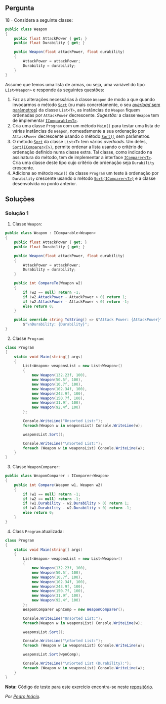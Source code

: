 ## Pergunta

18 - Considera a seguinte classe:

```cs
public class Weapon
{
    public float AttackPower { get; }
    public float Durability { get; }

    public Weapon(float attackPower, float durability)
    {
        AttackPower = attackPower;
        Durability = durability;
    }
}
```

Assume que temos uma lista de armas, ou seja, uma variável do tipo
`List<Weapon>` e responde às seguintes questões:

1. Faz as alterações necessárias à classe `Weapon` de modo a que quando
invocarmos o método
[`Sort`](https://docs.microsoft.com/dotnet/api/system.collections.generic.list-1.sort)
(ou mais concretamente, o seu
[_overload_ sem parâmetros](https://docs.microsoft.com/dotnet/api/system.collections.generic.list-1.sort#System_Collections_Generic_List_1_Sort)) da classe `List<T>`, as instâncias de `Weapon` fiquem ordenadas por
`AttackPower` decrescente. _Sugestão:_ a classe `Weapon` tem de implementar
[`IComparable<T>`](https://docs.microsoft.com/pt-pt/dotnet/api/system.icomparable-1).
2. Cria uma classe `Program` com um método `Main()` para testar uma lista de
várias instâncias de `Weapon`, nomeadamente a sua ordenação por `AttackPower`
decrescente usando o método
[`Sort()`](https://docs.microsoft.com/dotnet/api/system.collections.generic.list-1.sort#System_Collections_Generic_List_1_Sort)
sem parâmetros.
3. O método
[`Sort`](https://docs.microsoft.com/dotnet/api/system.collections.generic.list-1.sort)
da classe `List<T>` tem vários _overloads_. Um deles,
[`Sort(IComparer<T>)`](https://docs.microsoft.com/dotnet/api/system.collections.generic.list-1.sort#System_Collections_Generic_List_1_Sort_System_Collections_Generic_IComparer__0__),
permite ordenar a lista usando o critério de ordenação definido numa classe
extra. Tal classe, como indicado na assinatura do método, tem de implementar a
interface
[`IComparer<T>`](https://docs.microsoft.com/dotnet/api/system.collections.generic.icomparer-1).
Cria uma classe deste tipo cujo critério de ordenação seja `Durability`
crescente.
4. Adiciona ao método `Main()` da classe `Program` um teste à ordenação
por `Durability` crescente usando o método
[`Sort(IComparer<T>)`](https://docs.microsoft.com/dotnet/api/system.collections.generic.list-1.sort#System_Collections_Generic_List_1_Sort_System_Collections_Generic_IComparer__0__)
e a classe desenvolvida no ponto anterior.

## Soluções

### Solução 1

1. Classe `Weapon`:

```cs
public class Weapon : IComparable<Weapon>
{
    public float AttackPower { get; }
    public float Durability { get; }

    public Weapon(float attackPower, float durability)
    {
        AttackPower = attackPower;
        Durability = durability;
    }

    public int CompareTo(Weapon w2)
    {
        if (w2 == null) return -1;
        if (w2.AttackPower - AttackPower > 0) return 1;
        if (w2.AttackPower - AttackPower < 0) return -1;
        else return 0;
    }

    public override string ToString() => $"Attack Power: {AttackPower}" +
        $"\nDurability: {Durability}";
}
```

2. Classe `Program`:
   
```cs
class Program
{
    static void Main(string[] args)
    {
        List<Weapon> weaponsList = new List<Weapon>()
        {
            new Weapon(132.23f, 100),
            new Weapon(50.5f, 100),
            new Weapon(10.7f, 100),
            new Weapon(102.34f, 100),
            new Weapon(243.9f, 100),
            new Weapon(150.7f, 100),
            new Weapon(31.9f, 100),
            new Weapon(92.4f, 100)
        };

        Console.WriteLine("Unsorted List:");
        foreach(Weapon w in weaponsList) Console.WriteLine(w);

        weaponsList.Sort();

        Console.WriteLine("\nSorted List:");
        foreach (Weapon w in weaponsList) Console.WriteLine(w);
    }
}
```

3. Classe `WeaponComparer`:

```cs
public class WeaponComparer : IComparer<Weapon>
{
    public int Compare(Weapon w1, Weapon w2)
    {
        if (w1 == null) return -1;
        if (w2 == null) return -1;
        if (w1.Durability - w2.Durability > 0) return 1;
        if (w1.Durability - w2.Durability < 0) return -1;
        else return 0;
    }
}
```

4. Class `Program` atualizada:

```cs
class Program
{
    static void Main(string[] args)
    {
        List<Weapon> weaponsList = new List<Weapon>()
        {
            new Weapon(132.23f, 100),
            new Weapon(50.5f, 100),
            new Weapon(10.7f, 100),
            new Weapon(102.34f, 100),
            new Weapon(243.9f, 100),
            new Weapon(150.7f, 100),
            new Weapon(31.9f, 100),
            new Weapon(92.4f, 100)
        };
        WeaponComparer wpnComp = new WeaponComparer();

        Console.WriteLine("Unsorted List:");
        foreach(Weapon w in weaponsList) Console.WriteLine(w);

        weaponsList.Sort();

        Console.WriteLine("\nSorted List:");
        foreach (Weapon w in weaponsList) Console.WriteLine(w);

        weaponsList.Sort(wpnComp);

        Console.WriteLine("\nSorted List (Durability):");
        foreach (Weapon w in weaponsList) Console.WriteLine(w);
    }
}
```

**Nota:** Código de teste para este exercício encontra-se neste
[repositório](https://github.com/PmaiWoW/LP2_Github_Exercises).

*Por [Pedro Inácio](https://github.com/PmaiWoW).*